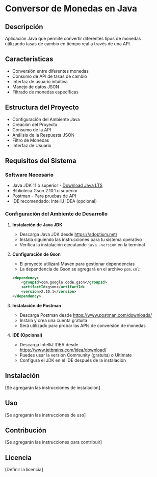 # Conversor de Monedas en Java

## Descripción

Aplicación Java que permite convertir diferentes tipos de monedas utilizando tasas de cambio en tiempo real a través de una API.

## Características

- Conversión entre diferentes monedas
- Consumo de API de tasas de cambio
- Interfaz de usuario intuitiva
- Manejo de datos JSON
- Filtrado de monedas específicas

## Estructura del Proyecto

- Configuración del Ambiente Java
- Creación del Proyecto
- Consumo de la API
- Análisis de la Respuesta JSON
- Filtro de Monedas
- Interfaz de Usuario

## Requisitos del Sistema

### Software Necesario

- Java JDK 11 o superior - [Download Java LTS](https://adoptium.net/)
- Biblioteca Gson 2.10.1 o superior
- Postman - Para pruebas de API
- IDE recomendado: IntelliJ IDEA (opcional)

### Configuración del Ambiente de Desarrollo

1. **Instalación de Java JDK**
   - Descarga Java JDK desde <https://adoptium.net/>
   - Instala siguiendo las instrucciones para tu sistema operativo
   - Verifica la instalación ejecutando `java -version` en la terminal

2. **Configuración de Gson**
   - El proyecto utilizará Maven para gestionar dependencias
   - La dependencia de Gson se agregará en el archivo `pom.xml`:

   ```xml
   <dependency>
       <groupId>com.google.code.gson</groupId>
       <artifactId>gson</artifactId>
       <version>2.10.1</version>
   </dependency>
   ```

3. **Instalación de Postman**
   - Descarga Postman desde <https://www.postman.com/downloads/>
   - Instala y crea una cuenta gratuita
   - Será utilizado para probar las APIs de conversión de monedas

4. **IDE (Opcional)**
   - Descarga IntelliJ IDEA desde <https://www.jetbrains.com/idea/download/>
   - Puedes usar la versión Community (gratuita) o Ultimate
   - Configura el JDK en el IDE después de la instalación

## Instalación

[Se agregarán las instrucciones de instalación]

## Uso

[Se agregarán las instrucciones de uso]

## Contribución

[Se agregarán las instrucciones para contribuir]

## Licencia

[Definir la licencia]
